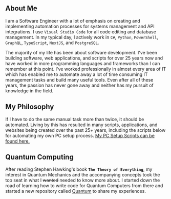 ## About Me

I am a Software Engineer with a lot of emphasis on creating and implementing automation processes for systems management and API integrations.  I use ``Visual Studio Code`` for all code editing and database management.  In my typical day, I actively work in ``C#``, ``Python``, ``PowerShell``, ``GraphQL``, ``TypeScript``, ``NextJS``, and ``PostgreSQL``.

The majority of my life has been about software development. I've been building software, web applications, and scripts for over 25 years now and have worked in more programming languages and frameworks than I can remember at this point. I've worked professionally in almost every area of IT which has enabled me to automate away a lot of time consuming IT management tasks and build many useful tools.  Even after all of these years, the passion has never gone away and neither has my pursuit of knowledge in the field.

## My Philosophy

If I have to do the same manual task more than twice, it should be automated.  Living by this has resulted in many scripts, applications, and websites being created over the past 25+ years, including the scripts below for automating my own PC setup process.  [My PC Setup Scripts can be found here.](https://github.com/Josh-XT/Setup)

## Quantum Computing

After reading Stephen Hawking's book **``The Theory of Everything``**, my interest in Quantum Mechanics and the accompanying concepts took the top seat in what I ~~wanted~~ needed to know more about. I started down the road of learning how to write code for Quantum Computers from there and started a new repository called [Quantum](https://github.com/Josh-XT/Quantum) to share my experiences.